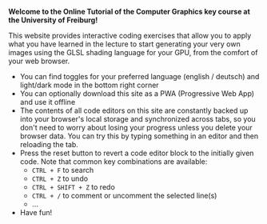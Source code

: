 
**Welcome to the Online Tutorial of the Computer Graphics key course at the University of Freiburg!**

This website provides interactive coding exercises that allow you to apply what you have learned in the lecture to start generating your very own images using the GLSL shading language for your GPU, from the comfort of your web browser. 
- You can find toggles for your preferred language (english / deutsch) and light/dark mode in the bottom right corner
- You can optionally download this site as a PWA (Progressive Web App) and use it offline
- The contents of all code editors on this site are constantly backed up into your browser's local storage and synchronized across tabs, so you don't need to worry about losing your progress unless you delete your browser data. You can try this by typing something in an editor and then reloading the tab.
- Press the reset button to revert a code editor block to the initially given code. Note that common key combinations are available:
    - `CTRL + F` to search
    - `CTRL + Z` to undo
    - `CTRL + SHIFT + Z` to redo
    - `CTRL + /` to comment or uncomment the selected line(s)
    - ...
- Have fun! 


